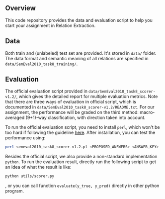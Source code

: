 ## Overview

This code repository provides the data and evaluation script to help you start your assignment in Relation Extraction.

## Data

Both train and (unlabeled) test set are provided. It's stored in `data/` folder. The data format and semantic meaning of all relations are specified in `data/SemEval2010_task8_training/`. 

## Evaluation

The official evaluation script provided in `data/SemEval2010_task8_scorer-v1.2/`, which gives the detailed report for multiple evaluation metrics. Note that there are three ways of evaluation in official script, which is documented in `data/SemEval2010_task8_scorer-v1.2/README.txt`. For our assignment, the performance will be graded on the third method: macro-averaged (9+1)-way classification, with direction taken into account.

To run the official evaluation script, you need to install `perl`, which won't be too hard if following the guideline [here](https://www.perl.org/get.html). After installation, you can test the performance using:

```bash
perl semeval2010_task8_scorer-v1.2.pl <PROPOSED_ANSWERS> <ANSWER_KEY>
```

Besides the official script, we also provide a non-standard implementation `python`. To run the evaluation result, directly run the following script to get an idea of what the result is like:

```bash
python utils/scorer.py
```

, or you can call function `evaluate(y_true, y_pred)` directly in other python program.
